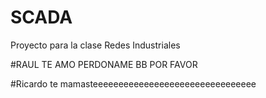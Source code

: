 # SCADA
Proyecto para la clase Redes Industriales

#RAUL TE AMO
PERDONAME BB POR FAVOR
   
   
   
   #Ricardo 
   te mamasteeeeeeeeeeeeeeeeeeeeeeeeeeeeeeee
